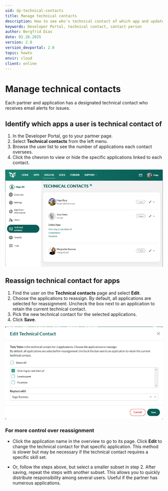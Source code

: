 ```yaml
---
uid: dp-technical-contacts
title: Manage technical contacts
description: How to see who's technical contact of which app and update which apps a person is responsible for in the SuperOffice Developer Portal.
keywords: Developer Portal, technical contact, contact person
author: Bergfrid Dias
date: 02.26.2025
version: 2.0
version_devportal: 2.0
topic: howto
envir: cloud
client: online
---
```


# Manage technical contacts

Each partner and application has a designated technical contact who receives email alerts for issues.

## Identify which apps a user is technical contact of

1. In the Developer Portal, go to your partner page.
2. Select **Technical contacts** from the left menu.
3. Browse the user list to see the number of applications each contact oversees.
4. Click the chevron to view or hide the specific applications linked to each contact.

![SuperOffice developer portal: partner > technical contacts -screenshot][img1]

## Reassign technical contact for apps

1. Find the user on the **Technical contacts** page and select **Edit**.
2. Choose the applications to reassign. By default, all applications are selected for reassignment. Uncheck the box next to an application to retain the current technical contact.
3. Pick the new technical contact for the selected applications.
4. Click **Save**.

![SuperOffice developer portal: Edit technical contact -screenshot][img2]

### For more control over reassignment

* Click the application name in the overview to go to its page. Click **Edit** to change the technical contact for that specific application. This method is slower but may be necessary if the technical contact requires a specific skill set.

* Or, follow the steps above, but select a smaller subset in step 2. After saving, repeat the steps with another subset. This allows you to quickly distribute responsibility among several users. Useful if the partner has numerous applications.

<!-- Referenced links -->

<!-- Referenced images -->
[img1]: media/technical-contacts.png
[img2]: media/edit-technical-contact.png
